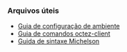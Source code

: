 ### Arquivos úteis
- [Guia de configuração de ambiente](env-setup.md)
- [Guia de comandos octez-client](util-commands.md)
- [Guida de sintaxe Michelson](michelson-guide.md)
